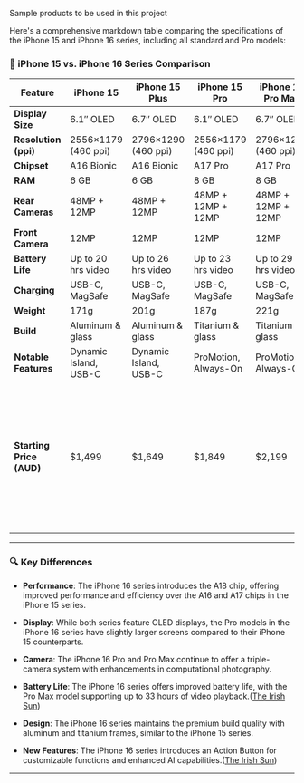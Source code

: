 Sample products to be used in this project

Here's a comprehensive markdown table comparing the specifications of the iPhone 15 and iPhone 16 series, including all standard and Pro models:

### 📱 iPhone 15 vs. iPhone 16 Series Comparison

| Feature                  | iPhone 15             | iPhone 15 Plus        | iPhone 15 Pro        | iPhone 15 Pro Max    | iPhone 16           | iPhone 16 Plus      | iPhone 16 Pro       | iPhone 16 Pro Max   |                                                                                                                                                                                                 |
| ------------------------ | --------------------- | --------------------- | -------------------- | -------------------- | ------------------- | ------------------- | ------------------- | ------------------- | ----------------------------------------------------------------------------------------------------------------------------------------------------------------------------------------------- |
| **Display Size**         | 6.1″ OLED             | 6.7″ OLED             | 6.1″ OLED            | 6.7″ OLED            | 6.1″ OLED           | 6.7″ OLED           | 6.3″ OLED           | 6.9″ OLED           |                                                                                                                                                                                                 |
| **Resolution (ppi)**     | 2556×1179 (460 ppi)   | 2796×1290 (460 ppi)   | 2556×1179 (460 ppi)  | 2796×1290 (460 ppi)  | 2556×1179 (460 ppi) | 2796×1290 (460 ppi) | 2556×1179 (460 ppi) | 2796×1290 (460 ppi) |                                                                                                                                                                                                 |
| **Chipset**              | A16 Bionic            | A16 Bionic            | A17 Pro              | A17 Pro              | A18                 | A18                 | A18 Pro             | A18 Pro             |                                                                                                                                                                                                 |
| **RAM**                  | 6 GB                  | 6 GB                  | 8 GB                 | 8 GB                 | 8 GB                | 8 GB                | 8 GB                | 8 GB                |                                                                                                                                                                                                 |
| **Rear Cameras**         | 48MP + 12MP           | 48MP + 12MP           | 48MP + 12MP + 12MP   | 48MP + 12MP + 12MP   | 48MP + 12MP         | 48MP + 12MP         | 48MP + 12MP + 12MP  | 48MP + 12MP + 12MP  |                                                                                                                                                                                                 |
| **Front Camera**         | 12MP                  | 12MP                  | 12MP                 | 12MP                 | 12MP                | 12MP                | 12MP                | 12MP                |                                                                                                                                                                                                 |
| **Battery Life**         | Up to 20 hrs video    | Up to 26 hrs video    | Up to 23 hrs video   | Up to 29 hrs video   | Up to 22 hrs video  | Up to 28 hrs video  | Up to 25 hrs video  | Up to 33 hrs video  |                                                                                                                                                                                                 |
| **Charging**             | USB-C, MagSafe        | USB-C, MagSafe        | USB-C, MagSafe       | USB-C, MagSafe       | USB-C, MagSafe      | USB-C, MagSafe      | USB-C, MagSafe      | USB-C, MagSafe      |                                                                                                                                                                                                 |
| **Weight**               | 171g                  | 201g                  | 187g                 | 221g                 | 170g                | 199g                | 194g                | 225g                |                                                                                                                                                                                                 |
| **Build**                | Aluminum & glass      | Aluminum & glass      | Titanium & glass     | Titanium & glass     | Aluminum & glass    | Aluminum & glass    | Titanium & glass    | Titanium & glass    |                                                                                                                                                                                                 |
| **Notable Features**     | Dynamic Island, USB-C | Dynamic Island, USB-C | ProMotion, Always-On | ProMotion, Always-On | Action Button, AI   | Action Button, AI   | Action Button, AI   | Action Button, AI   |                                                                                                                                                                                                 |
| **Starting Price (AUD)** | \$1,499               | \$1,649               | \$1,849              | \$2,199              | \$1,699             | \$1,849             | \$1,999             | \$2,349             | ([PhoneArena][1], [Apple][2], [Tom's Guide][3], [Apple Support][4], [Cadena SER][5], [The Irish Sun][6], [The Guardian][7], [Apple Support][8], [Apple][9], [The Verge][10], [Tom's Guide][11]) |

---

### 🔍 Key Differences

* **Performance**: The iPhone 16 series introduces the A18 chip, offering improved performance and efficiency over the A16 and A17 chips in the iPhone 15 series.

* **Display**: While both series feature OLED displays, the Pro models in the iPhone 16 series have slightly larger screens compared to their iPhone 15 counterparts.

* **Camera**: The iPhone 16 Pro and Pro Max continue to offer a triple-camera system with enhancements in computational photography.

* **Battery Life**: The iPhone 16 series offers improved battery life, with the Pro Max model supporting up to 33 hours of video playback.([The Irish Sun][6])

* **Design**: The iPhone 16 series maintains the premium build quality with aluminum and titanium frames, similar to the iPhone 15 series.

* **New Features**: The iPhone 16 series introduces an Action Button for customizable functions and enhanced AI capabilities.([The Irish Sun][6])

---

[1]: https://www.phonearena.com/phones/Apple-iPhone-16_id12240?utm_source=chatgpt.com "Apple iPhone 16 Specs - PhoneArena"
[2]: https://www.apple.com/iphone-16/specs/?utm_source=chatgpt.com "iPhone 16 and iPhone 16 Plus - Technical Specifications - Apple"
[3]: https://www.tomsguide.com/news/iphone-15?utm_source=chatgpt.com "iPhone 15: Price, specs and availability - Tom's Guide"
[4]: https://support.apple.com/en-us/121029?utm_source=chatgpt.com "iPhone 16 - Tech Specs - Apple Support"
[5]: https://cadenaser.com/nacional/2024/09/09/apple-lanza-los-nuevos-iphone-16-estas-son-todas-las-novedades-respecto-a-sus-antecesores-cadena-ser/?utm_source=chatgpt.com "Apple lanza los nuevos iPhone 16: estas son todas las novedades respecto a sus antecesores"
[6]: https://www.thesun.ie/tech/13838130/iphone-16-pro-review-plus-max/?utm_source=chatgpt.com "I've tried the iPhone 16 for a week and the battery life blew me away - but there's a giant rival phone I love even more"
[7]: https://www.theguardian.com/technology/2024/oct/17/iphone-16-review-more-buttons-speed-apple-standard-phone-battery-life?utm_source=chatgpt.com "iPhone 16 review: more buttons and speed for Apple's standard phone"
[8]: https://support.apple.com/en-au/111831?utm_source=chatgpt.com "iPhone 15 - Tech Specs – Apple Support (AU)"
[9]: https://www.apple.com/au/iphone-15/specs/?utm_source=chatgpt.com "iPhone 15 and iPhone 15 Plus - Technical Specifications - Apple"
[10]: https://www.theverge.com/23618862/best-iphone-camera-battery-screen-guide?utm_source=chatgpt.com "The best iPhones"
[11]: https://www.tomsguide.com/us/best-apple-iphone%2Creview-6348.html?utm_source=chatgpt.com "Best iPhones in 2025: Which iPhone should you buy?"
